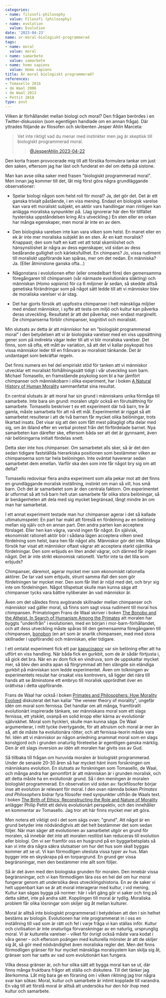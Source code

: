 ```yaml
---
categories:
- name: filosofi-philosophy
  value: Filosofi (philosophy)
- name: evolution
  value: Evolution
date: '2023-04-23'
name: ar-moral-biologiskt-programmerad
tags:
- name: moral
  value: moral
- name: samarbete
  value: samarbete
- name: homo sapiens
  value: Homo sapiens
title: Är moral biologiskt programmerad?
references:
- Tomasello 2016
- de Waal 2006
- de Waal 2013
- Pettit 2018
type: post
---
```

Vilken är förhållandet mellan biologi och moral? Den frågan berördes i en Twitter-diskussion (som egentligen handlade om en annan fråga). Där yttrades följande av filosofen och skribenten Jesper Ahlin Marceta:

> Vet inte riktigt vad du menar med instinkter men jag är skeptisk till biologiskt programmerad moral.
>> [@JesperAhlin 2023-04-22](https://twitter.com/JesperAhlin/status/1649723174039302145?s=20)

Den korta frasen provocerade mig till att försöka formulera tankar om just den saken, eftersom jag har läst och funderat en del om detta på sistone.

<!-- more -->

Man kan avse olika saker med frasen "biologiskt programmerad moral". Men innan jag kommer till det, låt mig först göra några grundläggande observationer:

- Spelar biologi någon som helst roll för moral? Ja, det gör det. Det är ett ganska trivialt påstående, i en viss mening. Endast en biologisk varelse kan vara ett moraliskt subjekt, en aktör vars handlingar man rimligen kan anlägga moraliska synpunkter på. (Jag ignorerar här den för tillfället hysteriska uppståndelsen kring AI:s utveckling.) En sten eller en orkan har många egenskaper, men moral är inte en av dem.

- Den biologiska varelsen inte kan vara vilken som helst. En manet eller en ek är inte mer moraliska subjekt än en sten. Är en katt moralisk? Knappast; den som haft en katt vet att total skamlöshet och hänsynslöshet är några av dess egenskaper, vid sidan av dess bedårande gullighet och kärleksfullhet. En chimpans? Jo, vissa rudiment till moraliskt uppförande kan spåras, mer om det nedan. En människa? Ja. (Eller åtminstone ganska ofta...)

- Någonstans i evolutionen efter (eller omedelbart före) den gemensamma föregångaren till chimpansen (vår närmaste evolutionära släkting) och människan (*Homo sapiens*) för ca 6 miljoner år sedan, så skedde alltså genetiska förändringar som på något sätt ledde till att vi människor blev de moraliska varelser vi är idag.

- Det har gjorts försök att uppfostra chimpanser i helt mänskliga miljöer med endast människor, i syfte att testa om miljö och kultur kan påverka deras utveckling. Resultatet är att det påverkar, men endast marginellt. De chimpanserna förblir chimpanser, kognitivt och moraliskt.

Min slutsats av detta är att människor har en "biologiskt programmerad moral" i den betydelsen att vi är biologiska varelser med en viss uppsättning gener som på indirekta vägar leder till att vi blir moraliska varelser. Det finns, som så ofta, ett mått av variation, så att det vi kallar psykopati hos vissa människor leder till en frånvaro av moraliskt tänkande. Det är undantaget som bekräftar regeln.

Det finns numera en hel del empiriskt stöd för tanken att vi människor utvecklar ett moraliskt förhållningssätt tidigt i vår utveckling som barn. Michael Tomasello, en framstående psykolog som bl a har jämfört chimpanser och människobarn i olika experiment, har i boken [A Natural History of Human Morality](/library/9780674088641.html) sammanfattat sina resultat.

En central slutsats är att moral har sin grund i människans unika förmåga till samarbete. Inte bara sin grund: moralen utgör också en förutsättning för samarbete. Tomasello beskriver t ex ett experiment där två barn, tre år gamla, måste samarbeta för att nå ett mål. Experimentet är riggat så att samarbetet resulterar i att de två barnen får mycket olika belöningar, trots likartad insats. Det visar sig att den som fått mest påtagligt ofta delar med sig, om än ibland efter en verbal protest från det förfördelade barnet. Nya samarbeten kan därefter ske, eftersom båda ser att det är gynnsamt, även när belöningarna initialt fördelas snett.

Detta sker inte hos chimpanser. Om samarbetet alls sker, så är det den sedan tidigare fastställda hierarkiska positionen som bestämmer vilken av chimpanserna som tar hela belöningen. Inte oväntat havererar sedan samarbetet dem emellan. Varför ska den som inte får något bry sig om att delta?

Tomasello redovisar flera andra experiment som alla pekar mot att det finns en grundläggande moralisk inställning, instinkt om man så vill, hos små barn. Och det är samarbetet som är den centrala faktorn. Om experimentet är utformat så att två barn helt utan samarbete får olika stora belöningar, så är benägenheten att dela med sig mycket begränsad, långt mindre än om man har samarbetat.

I ett annat experiment testade man hur chimpanser agerar i det så kallade ultimatumspelet: En part har makt att föreslå en fördelning av en belöning mellan sig själv och en annan part. Den andra parten kan acceptera förslaget. Eller hen kan vägra, varvid ingen får något. En självisk, ekonomiskt rationell aktör bör i sådana lägen acceptera vilken sned fördelning som helst, bara hen får något alls. Människor gör det inte. Många försök har visat att människor oftast vägrar att acceptera starkt ojämlika fördelningar. Den som erbjuds en liten andel vägrar, och därmed får ingen något. Det är inte strikt ekonomisk rationellt. Varför inte ta det lilla som erbjuds?

Chimpanser, däremot, agerar mycket mer som ekonomiskt rationella aktörer. De tar vad som erbjuds, strunt samma ifall den som gör fördelningen tar mycket mer. Den som får litet är nöjd med det, och bryr sig inte om fördelningen. Något tillspetsat skulle man kunna säga att chimpanser tycks vara bättre nyliberaler än vad människor är.

Även om det således finns avgörande skillnader mellan chimpanser och människor vad gäller moral, så finns som sagt vissa rudiment till moral hos chimpansen. Primatologen Frans de Waal skriver i boken [The Bonobo and the Atheist. In Search of Humanism Among the Primates](/library/9780393073775.html) att moralen har byggts "underifrån" i evolutionen, med en början i mor-barn-förhållandet, och att dess utveckling måste spåras till den gemensamma föregångaren till chimpansen, [bonobon](https://en.wikipedia.org/wiki/Bonobo) (en art som är snarlik chimpansen, med med stora skillnader i uppförande) och människan, eller tidigare.

I ett omtalat experiment fick ett par [kapucinapor](https://sv.wikipedia.org/wiki/Kapucinapa) var sin belöning efter att ha utfört en viss handling. När båda fick en gurkbit, som de är sådär förtjusta i, så gick det bra. När en av dom fick en vindruva, som de uppskattar mycket mer, så blev den andra apan så förgrymmad att hen slängde sin eländiga gurkbit på människan som ledde experimentet. Även om tolkningen av experimentets resulat har orsakat viss kontrovers, så ligger det nära till hands att se åtminstone ett embryo till moralisk upprördhet över en orättvisa i detta uppförande.

Frans de Waal har också i boken [Primates and Philosophers: How Morality Evolved](/library/9780691169163.html) diskuterat det han kallar "the veneer theory of morality", ungefär idén om moral som fernissa. Det handlar om att många, framförallt evolutionärt inspirerade tänkare, ser människans moral som ett slags fernissa, ett ytskikt, ovanpå en solid kropp eller kärna av evolutionär själviskhet. Moral som hyckleri, skulle man kunna säga. De Waal argumenterar, i mitt tycke övertygande, för att altruism och moral är mer än så, att de måste ha evolutionära rötter, och att fernissa-teorin måste vara fel. Idén att vi människor av någon anledning anammat moral som en slags konstgjord och i grunden onaturlig företeelse är egentligen ganska märklig. Den är ett slags inversion av idén att moralen har givits oss av Gud.

Så tillbaka till frågan om huruvida moralen är biologiskt programmerad. Under de senaste 20-30 åren så har mycket hänt inom forskningen om människans evolution. En slutsats av forskningen som Tomasello, de Waal, och många andra har genomfört är att människan är i grunden moralisk, och att detta måste ha en evolutionär grund. Så i den meningen är moralen biologiskt programmerad. En observation vid sidan av: fackfilosofer börjar inse att evolution är relevant för moral. I den ovan nämnda boken *Primates and Philosophers* bidrar fyra filosofer med synpunkter utifrån de Waals text. I boken [The Birth of Ethics: Reconstructing the Role and Nature of Morality](/library/9780190904913.html) anlägger Philip Pettit ett delvis evolutionärt perspektiv, och den innehåller en kommentar av Tomasello. Jag tror att här finns mycket mer att göra.

Men notera ett viktigt ord i det som sägs ovan: "grund". Att något är en grund betyder inte nödvändigtvis att det helt bestämmer det som sedan följer. När man säger att evolutionen av samarbetet utgör en grund för moralen, så innebär det inte att moralen restlöst kan reduceras till evolution eller biologi. Om vi ser framför oss en husgrund på en byggarbetsplats så kan vi inte dra några säkra slutsatser om hur det hus som skall byggas kommer att se ut. Vi kan förmodligen utesluta vissa typer av hus. Man bygger inte en skyskrapa på en torpargrund. En grund ger vissa begränsningar, men den bestämmer inte allt som följer.

Så är det även med den biologiska grunden för moralen. Den innebär vissa begränsningar, och vi kan förmodligen lära oss en hel del om hur moral fungerar genom att undersöka dess utvecklingshistoria. En av de saker vi helt uppenbart kan se är att moral interagerar med kultur, i vid mening. Kultur kan sägas bygga på normer: här i vårt gäng gör vi saker och ting på detta sättet, inte på andra sätt. Kopplingen till moral är tydlig. Moraliska problem får olika lösningar som skiljer sig åt mellan kulturer.

Moral är alltså inte biologiskt programmerad i betydelsen att den i sin helhet bestäms av biologin. Evolutionen har inte programmerat in i oss en inställning till vad som är rätt och fel i varje fråga vi kan ställas inför. Kultur och civilisation är inte onaturliga förvanskningar av en naturlig, ursprunglig moral. Vi är kulturella varelser - vilket för övrigt också måste vara kodat i våra gener - och eftersom poängen med kulturella mönster är att de skiljer sig åt, så gör med nödvändighet även moraliska regler det. Men det finns förmodligen gränser för hur mycket mänskliga moralsystem kan skilja sig åt, gränser som har satts av vad som evolutionärt kan fungera.

Vilka dessa gränser är, och hur olika sätt att bygga moral kan se ut, där finns många fruktbara frågor att ställa och diskutera. Till det tänker jag återkomma. Låt mig bara ge en föraning om i vilken riktning jag tror några svar kan sökas: Moral, kultur och samarbete är intimt kopplade till varandra. En väg till att förstå moral är alltså att undersöka hur den hör ihop med kultur och samarbete.
